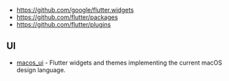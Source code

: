 - https://github.com/google/flutter.widgets
- https://github.com/flutter/packages
- https://github.com/flutter/plugins

## UI

- [macos_ui](https://github.com/macosui/macos_ui) - Flutter widgets and themes implementing the current macOS design language.

